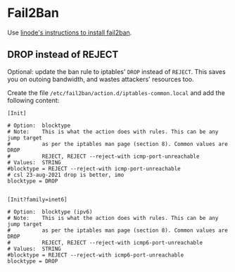 # Fail2Ban
Use [linode's instructions to install fail2ban](https://www.linode.com/docs/guides/how-to-use-fail2ban-for-ssh-brute-force-protection/).

## DROP instead of REJECT
Optional: update the ban rule to iptables' `DROP` instead of `REJECT`. This saves you on outoing bandwidth, and wastes attackers' resources too. 

Create the file `/etc/fail2ban/action.d/iptables-common.local` and add the following content:

```
[Init]

# Option:  blocktype
# Note:    This is what the action does with rules. This can be any jump target
#          as per the iptables man page (section 8). Common values are DROP
#          REJECT, REJECT --reject-with icmp-port-unreachable
# Values:  STRING
#blocktype = REJECT --reject-with icmp-port-unreachable
# csl 23-aug-2021 drop is better, imo
blocktype = DROP


[Init?family=inet6]

# Option:  blocktype (ipv6)
# Note:    This is what the action does with rules. This can be any jump target
#          as per the iptables man page (section 8). Common values are DROP
#          REJECT, REJECT --reject-with icmp6-port-unreachable
# Values:  STRING
#blocktype = REJECT --reject-with icmp6-port-unreachable
blocktype = DROP
```

